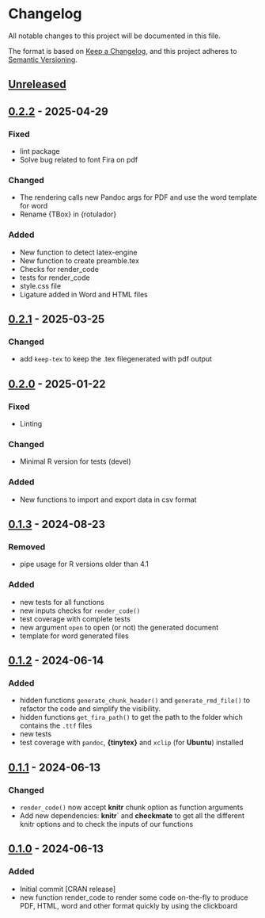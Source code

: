 # Changelog

All notable changes to this project will be documented in this file.

The format is based on [Keep a Changelog](https://keepachangelog.com/en/1.1.0/), and this project adheres
to [Semantic Versioning](https://semver.org/spec/v2.0.0.html).


## [Unreleased]

## [0.2.2] - 2025-04-29


### Fixed

* lint package
* Solve bug related to font Fira on pdf

### Changed

* The rendering calls new Pandoc args for PDF and use the word template for word
* Rename {TBox} in {rotulador}

### Added

* New function to detect latex-engine
* New function to create preamble.tex
* Checks for render_code
* tests for render_code
* style.css file
* Ligature added in Word and HTML files


## [0.2.1] - 2025-03-25

### Changed

* add `keep-tex` to keep the .tex filegenerated with pdf output


## [0.2.0] - 2025-01-22

### Fixed

* Linting

### Changed

* Minimal R version for tests (devel)

### Added

* New functions to import and export data in csv format


## [0.1.3] - 2024-08-23

### Removed

* pipe usage for R versions older than 4.1

### Added 

* new tests for all functions
* new inputs checks for `render_code()`
* test coverage with complete tests
* new argument `open` to open  (or not) the generated document
* template for word generated files


## [0.1.2] - 2024-06-14

### Added 

* hidden functions `generate_chunk_header()` and `generate_rmd_file()` to refactor the code and simplify the visibility.
* hidden functions `get_fira_path()` to get the path to the folder which contains the `.ttf` files
* new tests
* test coverage with `pandoc`, **{tinytex}** and `xclip` (for **Ubuntu**) installed


## [0.1.1] - 2024-06-13

### Changed

* `render_code()` now accept **knitr** chunk option as function arguments
* Add new dependencies: **knitr**` and **checkmate** to get all the different knitr options and to check the inputs of our functions


## [0.1.0] - 2024-06-13

### Added

* Initial commit [CRAN release]
* new function render_code to render some code on-the-fly to produce PDF, HTML, word and other format quickly by using the clickboard


[Unreleased]: https://github.com/TractorTom/rotulador/compare/v0.2.2...HEAD
[0.2.2]: https://github.com/TractorTom/rotulador/compare/v0.2.1...v0.2.2
[0.2.1]: https://github.com/TractorTom/rotulador/compare/v0.2.0...v0.2.1
[0.2.0]: https://github.com/TractorTom/rotulador/compare/v0.1.3...v0.2.0
[0.1.3]: https://github.com/TractorTom/rotulador/compare/v0.1.2...v0.1.3
[0.1.2]: https://github.com/TractorTom/rotulador/compare/v0.1.1...v0.1.2
[0.1.1]: https://github.com/TractorTom/rotulador/compare/v0.1.0...v0.1.1
[0.1.0]: https://github.com/TractorTom/rotulador/releases/tag/v0.1.0
